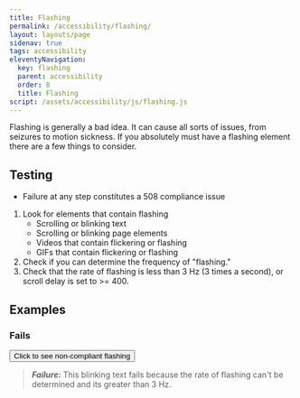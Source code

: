 ```yaml
---
title: Flashing
permalink: /accessibility/flashing/
layout: layouts/page
sidenav: true
tags: accessibility
eleventyNavigation: 
  key: flashing
  parent: accessibility
  order: 8
  title: Flashing
script: /assets/accessibility/js/flashing.js
---
```

Flashing is generally a bad idea. It can cause all sorts of issues, from seizures to motion sickness. If you absolutely must have a flashing element there are a few things to consider.
## Testing

* Failure at any step constitutes a 508 compliance issue

1. Look for elements that contain flashing
    * Scrolling or blinking text
    * Scrolling or blinking page elements
    * Videos that contain flickering or flashing
    * GIFs that contain flickering or flashing
2. Check if you can determine the frequency of "flashing."
3. Check that the rate of flashing is less than 3 Hz (3 times a second), or scroll delay is set to >= 400.

## Examples

### Fails
<button type='button' id='blinkbutton'>Click to see non-compliant flashing</button>
<span class='blink' style='display:none;'>This text is blinking</span>

> ___Failure:___ This blinking text fails because the rate of flashing can't be determined and its greater than 3 Hz.
